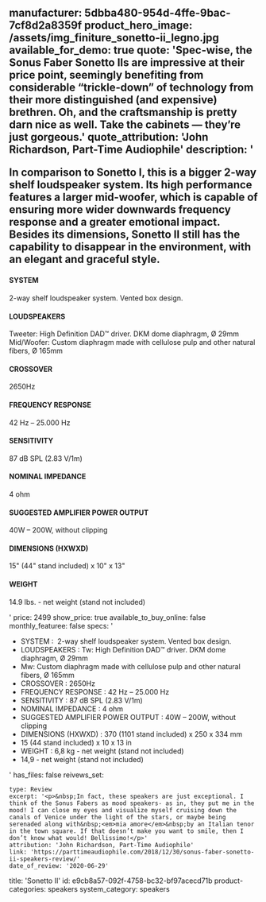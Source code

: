 manufacturer: 5dbba480-954d-4ffe-9bac-7cf8d2a8359f
product_hero_image: /assets/img_finiture_sonetto-ii_legno.jpg
available_for_demo: true
quote: 'Spec-wise, the Sonus Faber Sonetto IIs are impressive at their price point, seemingly benefiting from considerable “trickle-down” of technology from their more distinguished (and expensive) brethren. Oh, and the craftsmanship is pretty darn nice as well. Take the cabinets — they’re just gorgeous.'
quote_attribution: 'John Richardson, Part-Time Audiophile'
description: '<p>In comparison to Sonetto I, this is a bigger 2-way shelf loudspeaker system. Its high performance features a larger mid-woofer, which is capable of ensuring more wider downwards frequency response and a greater emotional impact. Besides its dimensions, Sonetto II still has the capability to disappear in the environment, with an elegant and graceful style.</p><h4>SYSTEM</h4><p>2-way shelf loudspeaker system. Vented box design.</p><h4>LOUDSPEAKERS</h4><p>Tweeter: High Definition DAD™ driver. DKM dome diaphragm, Ø 29mm<br>Mid/Woofer: Custom diaphragm made with cellulose pulp and other natural fibers, Ø 165mm</p><h4>CROSSOVER</h4><p>2650Hz</p><h4>FREQUENCY RESPONSE</h4><p>42 Hz – 25.000 Hz</p><h4>SENSITIVITY</h4><p>87 dB SPL (2.83 V/1m)</p><h4>NOMINAL IMPEDANCE</h4><p>4 ohm</p><h4>SUGGESTED AMPLIFIER POWER OUTPUT</h4><p>40W – 200W, without clipping</p><h4>DIMENSIONS (HXWXD)</h4><p>15" (44" stand included) x 10" x 13"</p><h4>WEIGHT</h4><p>14.9 lbs. - net weight (stand not included)</p>'
price: 2499
show_price: true
available_to_buy_online: false
monthly_featuree: false
specs: '<ul><li>SYSTEM : &nbsp;2-way shelf loudspeaker system. Vented box design.<br></li><li>LOUDSPEAKERS : Tw: High Definition DAD™ driver. DKM dome diaphragm, Ø 29mm<br></li><li>Mw: Custom diaphragm made with cellulose pulp and other natural fibers, Ø 165mm<br></li><li>CROSSOVER : 2650Hz<br></li><li>FREQUENCY RESPONSE : 42 Hz – 25.000 Hz<br></li><li>SENSITIVITY : 87 dB SPL (2.83 V/1m)<br></li><li>NOMINAL IMPEDANCE : 4 ohm<br></li><li>SUGGESTED AMPLIFIER POWER OUTPUT : 40W – 200W, without clipping<br></li><li>DIMENSIONS (HXWXD) : 370 (1101 stand included) x 250 x 334 mm<br></li><li>15 (44 stand included) x 10 x 13 in<br></li><li>WEIGHT : 6,8 kg - net weight (stand not included)<br></li><li>14,9 - net weight (stand not included)<br></li></ul>'
has_files: false
reivews_set:
  -
    type: Review
    excerpt: '<p>&nbsp;In fact, these speakers are just exceptional. I think of the Sonus Fabers as mood speakers- as in, they put me in the mood! I can close my eyes and visualize myself cruising down the canals of Venice under the light of the stars, or maybe being serenaded along with&nbsp;<em>mia amore</em>&nbsp;by an Italian tenor in the town square. If that doesn’t make you want to smile, then I don’t know what would! Bellissimo!</p>'
    attribution: 'John Richardson, Part-Time Audiophile'
    link: 'https://parttimeaudiophile.com/2018/12/30/sonus-faber-sonetto-ii-speakers-review/'
    date_of_review: '2020-06-29'
title: 'Sonetto II'
id: e9cb8a57-092f-4758-bc32-bf97acecd71b
product-categories: speakers
system_category: speakers
